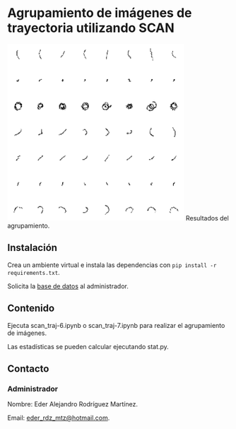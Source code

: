 # Agrupamiento de imágenes de trayectoria utilizando SCAN

<img src="best-7.png" alt= “” width="400" height="400">
Resultados del agrupamiento.

## Instalación

Crea un ambiente virtual e instala las dependencias con `pip install -r requirements.txt`.

Solicita la [base de datos](https://drive.google.com/file/d/1xnotBX9mEAcosFF1qkQKNPNArzGIpRiT/view?usp=share_link) al administrador.

## Contenido

Ejecuta scan_traj-6.ipynb o scan_traj-7.ipynb para realizar el agrupamiento de imágenes. 

Las estadísticas se pueden calcular ejecutando stat.py.

## Contacto

### Administrador 
Nombre: Eder Alejandro Rodríguez Martínez.

Email: eder_rdz_mtz@hotmail.com.
